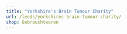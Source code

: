 ```yaml
---
title: "Yorkshire's Brain Tumour Charity"
url: /leeds/yorkshires-brain-tumour-charity/
shop: Gebrauchtwaren
---
```

